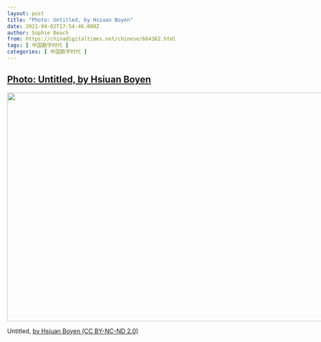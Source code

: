 ```yaml
---
layout: post
title: "Photo: Untitled, by Hsiuan Boyen"
date: 2021-04-02T17:54:46.000Z
author: Sophie Beach
from: https://chinadigitaltimes.net/chinese/664362.html
tags: [ 中国数字时代 ]
categories: [ 中国数字时代 ]
---
```

<!--1617386086000-->
[Photo: Untitled, by Hsiuan Boyen](https://chinadigitaltimes.net/chinese/664362.html)
------

<div>
<div id="attachment_664363" style="width: 809px" class="wp-caption aligncenter"><img aria-describedby="caption-attachment-664363" src="https://chinadigitaltimes.net/chinese/wp-content/blogs.dir/4/files/2021/04/51012460505_74350cb2d1_c.jpg" alt="" width="799" height="533" class="size-full wp-image-664363" srcset="https://chinadigitaltimes.net/chinese/files/2021/04/51012460505_74350cb2d1_c.jpg 799w, https://chinadigitaltimes.net/chinese/files/2021/04/51012460505_74350cb2d1_c-300x200.jpg 300w, https://chinadigitaltimes.net/chinese/files/2021/04/51012460505_74350cb2d1_c-768x512.jpg 768w" sizes="(max-width: 799px) 100vw, 799px" /><p id="caption-attachment-664363" class="wp-caption-text">Untitled, <a href="https://www.flickr.com/photos/boyen/51012460505/in/photolist-2kHNcg8-2kPHfZ1-2kPGLbi-2kPGLck-2kPUNbM-2kHNbMT-2kJjKpS-2kPUMA8-2kPUMpX-2kHNaVT-2kPv7vX-2kPuBPn-2kQAUtm-2kJjKsC-2kPVfwy-2kGW5vZ-2kQDFZE-2kQAUxV-2kQBhjU-2kJjKu6-2kQrNMW-2kQBmTX-2kPzhya-2kPzhxP-2kHwhWZ-2kPCShe-2kHwhWd-2kPRraX-2kPJP7E-2kHCdGE-2kPHfXT-2kPVfZT-2kPpaZm-2kHhoXV-2kPoY4T-2kPoY7D-2kPUKQu-2kPBVW7-2kPFuGq-2kHypBZ-2kPFumA-2kJjKxs-2kHyVZC-2kQ8Df6-2kPFuT6-2kPBVFn-2kPBpPJ-2kPR6W6-2kPFuuG-2kHyqmQ">by Hsiuan Boyen (CC BY-NC-ND 2.0)</a></p></div>
</div>
